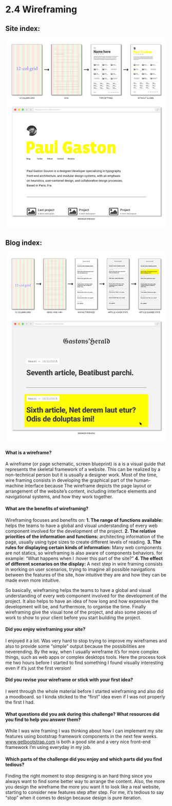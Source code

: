 # 2.4 Wireframing

## Site index:

![](/week-2/wireframe-index.png)

## Blog index:

![](/week-2/wireframe-blog-index.png)

#### What is a wireframe?
A wireframe (or page schematic, screen blueprint) is a is a visual guide that represents the skeletal framework of a website. This can be realized by a non-technical person but it is usually a designer work. Most of the time, wire framing consists in developing the graphical part of the human-machine interface because The wireframe depicts the page layout or arrangement of the website’s content, including interface elements and navigational systems, and how they work together.

#### What are the benefits of wireframing?
Wireframing focuses and benefits on:
**1. The range of functions available:** helps the teams to have a global and visual understanding of every web component involved for the development of the project.
**2. The relative priorities of the information and functions:** architecting information of the page, usually using type sizes to create different levels of reading.
**3. The rules for displaying certain kinds of information:** Many web components are not statics, so wireframing is also aware of components behaviors. for example: “What happens when I :hover this part of the site?”
**4. The effect of different scenarios on the display:** A next step in wire framing consists in working on user scenarios, trying to imagine all possible navigations between the features of the site, how intuitive they are and how they can be made even more intuitive.

So basically, wireframing helps the teams to have a global and visual understanding of every web component involved for the development of the project.
It also helps to have an idea of how long and how expensive the development will be, and furthermore, to organise the time.
Finally wireframing give the visual tone of the project, and also some pieces of work to show to your client before you start building the project.

#### Did you enjoy wireframing your site?
I enjoyed it a lot. Was very hard to stop trying to improve my wireframes and also to provide some “simple” output because the possibilities are neverending.
By the way, when I usually wireframe it’s for more complex things, such as web apps or complex desktops tools. Here the process took me two hours before I started to find something I found visually interesting even if it’s just the first version!

#### Did you revise your wireframe or stick with your first idea?
I went through the whole material before I started wireframing and also did a moodboard. so I kinda sticked to the “first” idea even if I was not properly the first I had.

#### What questions did you ask during this challenge? What resources did you find to help you answer them?
While I was wire framing I was thinking about how I can implement my site features using bootstrap framework components in the next few weeks.
www.getbootstrap.com is both a good site and a very nice front-end framework I’m using everyday in my job.

#### Which parts of the challenge did you enjoy and which parts did you find tedious?
Finding the right moment to stop designing is an hard thing since you always want to find some better way to arrange the content. Also, the more you design the wireframe the more you want it to look like a real website, starting to consider new features step after step. For me, it’s tedious to say “stop” when it comes to design because design is pure iteration.